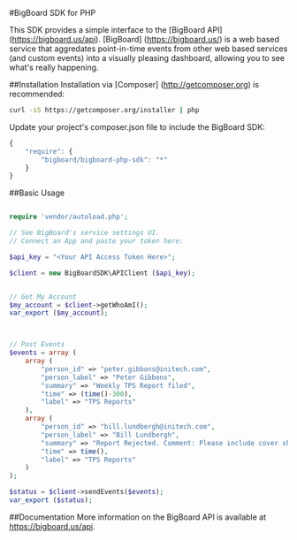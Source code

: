 #BigBoard SDK for PHP

This SDK provides a simple interface to the [BigBoard API] (https://bigboard.us/api). [BigBoard] (https://bigboard.us/) is a web based service that aggredates point-in-time events from other web based services (and custom events) into a visually pleasing dashboard, allowing you to see what's really happening.


##Installation
Installation via [Composer] (http://getcomposer.org) is recommended:

```bash
curl -sS https://getcomposer.org/installer | php
```

Update your project's composer.json file to include the BigBoard SDK:

```javascript
{
    "require": {
        "bigboard/bigboard-php-sdk": "*"
    }
}
```


##Basic Usage

```php

require 'vendor/autoload.php';

// See BigBoard's service settings UI. 
// Connect an App and paste your token here:

$api_key = "<Your API Access Token Here>";

$client = new BigBoardSDK\APIClient ($api_key);


// Get My Account
$my_account = $client->getWhoAmI();
var_export ($my_account);



// Post Events
$events = array (
	array (
	    "person_id" => "peter.gibbons@initech.com",
	    "person_label" => "Peter Gibbons",
	    "summary" => "Weekly TPS Report filed",
	    "time" => (time()-300), 
	    "label" => "TPS Reports"
	),
	array (
	    "person_id" => "bill.lundbergh@initech.com",
	    "person_label" => "Bill Lundbergh",
	    "summary" => "Report Rejected. Comment: Please include cover sheet. Mmmmkay?",
	    "time" => time(),
	    "label" => "TPS Reports"
	)
);

$status = $client->sendEvents($events);
var_export ($status);

```

##Documentation
More information on the BigBoard API is available at https://bigboard.us/api.


 